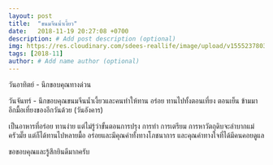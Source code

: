 ```yaml
---
layout: post
title:  "ขนมจีนน้ำเงี้ยว"
date:   2018-11-19 20:27:08 +0700
description: # Add post description (optional)
img: https://res.cloudinary.com/sdees-reallife/image/upload/v1555237803/IMG_6333.jpg # Add image post (optional)
tags: [2018-11]
author: # Add name author (optional)
---
```

วันอาทิตย์ - นึกขอบคุณทางด่วน

วันจันทร์ - นึกขอบคุณขนมจีนน้ำเงี้ยวและคนทำให้ทาน อร่อย ทานไปทั้งตอนเที่ยง ตอนเย็น ข้ามมาอีกมื้อเที่ยงของอีกวันด้วย (วันอังคาร)

เป็นอาหารที่อร่อย ทานง่าย แต่ไม่รู้ว่าขั้นตอนการปรุง การทำ การเตรียม การหาวัตถุดิบจะลำบากแม่ครัวมั๊ย แต่ก็ได้ทานไปหลายมื้อ อร่อยและมีคุณค่าทั้งทางโภชนาการ และคุณค่าทางใจที่ได้มีคนคอยดูแล

ขอขอบคุณและรู้สึกยินดีมากครับ
